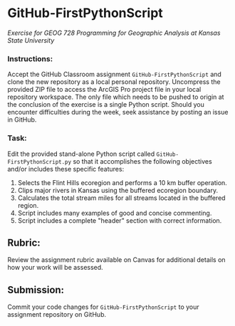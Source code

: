 # GitHub-FirstPythonScript
*Exercise for GEOG 728 Programming for Geographic Analysis at Kansas State University*

### Instructions:

Accept the GitHub Classroom assignment <code>GitHub-FirstPythonScript</code> and clone the new repository as a local personal repository.  Uncompress the provided ZIP file to access the ArcGIS Pro project file in your local repository workspace.  The only file which needs to be pushed to origin at the conclusion of the exercise is a single Python script.  Should you encounter difficulties during the week, seek assistance by posting an issue in GitHub.

### Task:

Edit the provided stand-alone Python script called <code>GitHub-FirstPythonScript.py</code> so that it  accomplishes the following objectives and/or includes these specific features:

1. Selects the Flint Hills ecoregion and performs a 10 km buffer operation.
2. Clips major rivers in Kansas using the buffered ecoregion boundary.
3. Calculates the total stream miles for all streams located in the buffered region.
4. Script includes many examples of good and concise commenting.
5. Script includes a complete "header" section with correct information.

## Rubric:

Review the assignment rubric available on Canvas for additional details on how your work will be assessed. 

## Submission:

Commit your code changes for <code>GitHub-FirstPythonScript</code> to your assignment repository on GitHub.
